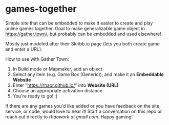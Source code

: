 # games-together
Simple site that can be embedded to make it easier to create and play online games together. Goal to make generalizable game object in https://gather.town/, but probably can be embedded and used elsewhere!

Mostly just modeled after their Skribb.io page (lets you both create game and enter a URL).

How to use with Gather Town:
1. In Build mode or Mapmaker, add an object
2. Select any item (e.g. Game Box (Generic)), and make it an **Embeddable Website**
3. Enter "https://rhaor.github.io/" into **Website (URL)**
4. Choose an appropriate activation distance
5. You're ready to go! :)

If there are any games you'd like added or you have feedback on the site, service, or code, would love to hear it! Start a conversation on this repo or reach out directly to _rhaowork at gmail.com_. Happy gaming!
